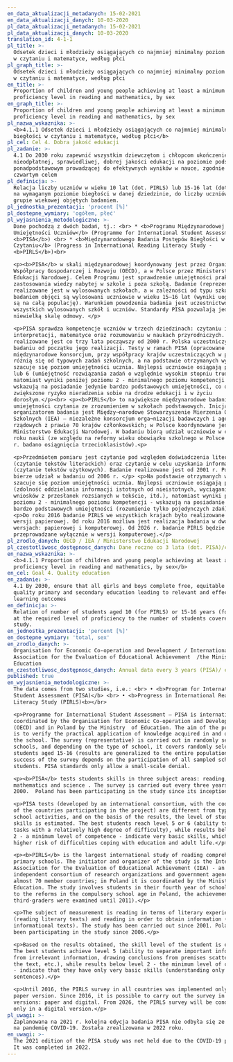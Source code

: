 ```yaml
---
en_data_aktualizacji_metadanych: 15-02-2021
en_data_aktualizacji_danych: 10-03-2020
pl_data_aktualizacji_metadanych: 15-02-2021
pl_data_aktualizacji_danych: 10-03-2020
translation_id: 4-1-1
pl_title: >-
  Odsetek dzieci i młodzieży osiągających co najmniej minimalny poziom biegłości
  w czytaniu i matematyce, według płci
pl_graph_title: >-
  Odsetek dzieci i młodzieży osiągających co najmniej minimalny poziom biegłości
  w czytaniu i matematyce, według płci
en_title: >-
  Proportion of children and young people achieving at least a minimum
  proficiency level in reading and mathematics, by sex
en_graph_title: >-
  Proportion of children and young people achieving at least a minimum
  proficiency level in reading and mathematics, by sex
pl_nazwa_wskaznika: >-
  <b>4.1.1 Odsetek dzieci i młodzieży osiągających co najmniej minimalny poziom
  biegłości w czytaniu i matematyce, według płci</b>
pl_cel: Cel 4. Dobra jakość edukacji
pl_zadanie: >-
  4.1 Do 2030 roku zapewnić wszystkim dziewczętom i chłopcom ukończenie
  nieodpłatnej, sprawiedliwej, dobrej jakości edukacji na poziomie podstawowym i
  ponadpodstawowym prowadzącej do efektywnych wyników w nauce, zgodnie z
  czwartym celem
pl_definicja: >-
  Relacja liczby uczniów w wieku 10 lat (dot. PIRLS) lub 15-16 lat (dot. PISA)
  na wymaganym poziomie biegłości w danej dziedzinie, do liczby uczniów w danej
  grupie wiekowej objętych badaniem.
pl_jednostka_prezentacji: 'procent [%]'
pl_dostepne_wymiary: 'ogółem, płeć'
pl_wyjasnienia_metodologiczne: >-
  Dane pochodzą z dwóch badań, tj.: <br> * <b>Programu Międzynarodowej Oceny
  Umiejętności Uczniów</b> (Programme for International Student Assessment –
  <b>PISA</b>) <br> * <b>Międzynarodowego Badania Postępów Biegłości w
  Czytaniu</b> (Progress in International Reading Literacy Study -
  <b>PIRLS</b>)<br>

  <p><b>PISA</b> w skali międzynarodowej koordynowany jest przez Organizację
  Współpracy Gospodarczej i Rozwoju (OECD), a w Polsce przez Ministerstwo
  Edukacji Narodowej. Celem Programu jest sprawdzenie umiejętności praktycznego
  zastosowania wiedzy nabytej w szkole i poza szkołą. Badanie (reprezentacyjne)
  realizowane jest w wylosowanych szkołach, a w zależności od typu szkoły
  badaniem objęci są wylosowani uczniowie w wieku 15–16 lat (wyniki uogólniane
  są na całą populację). Warunkiem powodzenia badania jest uczestnictwo w nim
  wszystkich wylosowanych szkół i uczniów. Standardy PISA pozwalają jedynie na
  niewielką skalę odmowy. </p>

  <p>PISA sprawdza kompetencje uczniów w trzech dziedzinach: czytaniu i
  interpretacji, matematyce oraz rozumowaniu w naukach przyrodniczych. Badanie
  realizowane jest co trzy lata począwszy od 2000 r. Polska uczestniczy w
  badaniu od początku jego realizacji. Testy w ramach PISA (opracowane przez
  międzynarodowe konsorcjum, przy współpracy krajów uczestniczących w projekcie)
  różnią się od typowych zadań szkolnych, a na podstawie otrzymanych wyników
  szacuje się poziom umiejętności ucznia. Najlepsi uczniowie osiągają poziom 5
  lub 6 (umiejętność rozwiązania zadań o względnie wysokim stopniu trudności),
  natomiast wyniki poniżej poziomu 2 - minimalnego poziomu kompetencji -
  wskazują na posiadanie jedynie bardzo podstawowych umiejętności, co oznacza
  zwiększone ryzyko nieradzenia sobie na drodze edukacji i w życiu
  dorosłym.</p><br> <p><b>PIRLS</b> to największe międzynarodowe badanie
  umiejętności czytania ze zrozumieniem w szkołach podstawowych. Inicjatorem i
  organizatorem badania jest Między¬narodowe Stowarzyszenie Mierzenia Osiągnięć
  Szkolnych (IEA) – niezależne konsorcjum orga¬nizacji badawczych i agencji
  rządowych z prawie 70 krajów członkowskich; w Polsce koordynowane jest przez
  Ministerstwo Edukacji Narodowej. W badaniu biorą udział uczniowie w czwartym
  roku nauki (ze względu na reformy wieku obowiązku szkolnego w Polsce do 2011
  r. badano osiągnięcia trzecioklasistów).<p>

  <p>Przedmiotem pomiaru jest czytanie pod względem doświadczenia literackiego
  (czytanie tekstów literackich) oraz czytanie w celu uzyskania informacji
  (czytanie tekstów użytkowych). Badanie realizowane jest od 2001 r. Polska
  bierze udział w badaniu od 2006 r. </p> <p>Na podstawie otrzymanych wyników
  szacuje się poziom umiejętności ucznia. Najlepsi uczniowie osiągają poziom 5
  (zdolność oddzielania informacji istotnych od nieistotnych, wyciąganie
  wniosków z przesłanek rozsianych w tekście, itd.), natomiast wyniki poniżej
  poziomu 2 - minimalnego poziomu kompetencji - wskazują na posiadanie jedynie
  bardzo podstawowych umiejętności (rozumienie tylko pojedynczych zdań).</p>
  <p>Do roku 2016 badanie PIRLS we wszystkich krajach było realizowane tylko w
  wersji papierowej. Od roku 2016 możliwa jest realizacja badania w dwóch
  wersjach: papierowej i komputerowej. Od 2026 r. badanie PIRLS będzie
  przeprowadzane wyłącznie w wersji komputerowej.</p>
pl_zrodlo_danych: OECD / IEA / Ministerstwo Edukacji Narodowej
pl_czestotliwosc_dostępnosc_danych: Dane roczne co 3 lata (dot. PISA)/co 5 lat (dot. PIRLS); od 2011 r.
en_nazwa_wskaznika: >-
  <b>4.1.1 Proportion of children and young people achieving at least a minimum
  proficiency level in reading and mathematics, by sex</b>
en_cel: Goal 4. Quality education
en_zadanie: >-
  4.1 By 2030, ensure that all girls and boys complete free, equitable and
  quality primary and secondary education leading to relevant and effective
  learning outcomes
en_definicja: >-
  Relation of number of students aged 10 (for PIRLS) or 15-16 years (for PISA)
  at the required level of proficiency to the number of students covered by the
  study.
en_jednostka_prezentacji: 'percent [%]'
en_dostepne_wymiary: 'total, sex'
en_zrodlo_danych: >-
  Organisation for Economic Co-operation and Development / International
  Association for the Evaluation of Educational Achievement  /the Ministry of
  Education
en_czestotliwosc_dostępnosc_danych: Annual data every 3 years (PISA)/ every 5 years (PIRLS); since 2011
published: true
en_wyjasnienia_metodologiczne: >-
  The data comes from two studies, i.e.: <br> • <b>Program for International
  Student Assessment (PISA)</b> <br> • <b>Progress in International Reading
  Literacy Study (PIRLS)<b></br>

  <p>Programme for International Student Assessment – PISA is internationally
  coordinated by the Organisation for Economic Co-operation and Development
  (OECD) and in Poland by the Ministry  of Education. The aim of the programme
  is to verify the practical application of knowledge acquired in and outside
  the school. The survey (representative) is carried out in randomly selected
  schools, and depending on the type of school, it covers randomly selected
  students aged 15-16 (results are generalized to the entire population). The
  success of the survey depends on the participation of all sampled schools and
  students. PISA standards only allow a small-scale denial.

  <p><b>PISA</b> tests students skills in three subject areas: reading,
  mathematics and science . The survey is carried out every three years, since
  2000.  Poland has been participating in the study since its inception.</p>

  <p>PISA tests (developed by an international consortium, with the cooperation
  of the countries participating in the project) are different from typical
  school activities, and on the basis of the results, the level of student
  skills is estimated. The best students reach level 5 or 6 (ability to resolve
  tasks with a relatively high degree of difficulty), while results below level
  2 - a minimum level of competence - indicate very basic skills, which means a
  higher risk of difficulties coping with education and adult life.</p>

  <p><b>PIRLS</b> is the largest international study of reading comprehension in
  primary schools. The initiator and organizer of the study is the International
  Association for the Evaluation of Educational Achievement (IEA) - an
  independent consortium of research organizations and government agencies from
  almost 70 member countries; in Poland it is coordinated by the Ministry of
  Education. The study involves students in their fourth year of schooling (due
  to the reforms in the compulsory school age in Poland, the achievements of
  third-graders were examined until 2011).</p>

  <p>The subject of measurement is reading in terms of literary experience
  (reading literary texts) and reading in order to obtain information (reading
  informational texts). The study has been carried out since 2001. Poland has
  been participating in the study since 2006.</p>

  <p>Based on the results obtained, the skill level of the student is estimated.
  The best students achieve level 5 (ability to separate important information
  from irrelevant information, drawing conclusions from premises scattered in
  the text, etc.), while results below level 2 - the minimum level of competence
  - indicate that they have only very basic skills (understanding only single
  sentences).</p>

  <p>Until 2016, the PIRLS survey in all countries was implemented only in a
  paper version. Since 2016, it is possible to carry out the survey in two
  versions: paper and digital. From 2026, the PIRLS survey will be conducted
  only in a digital version.</p>
pl_uwagi: >-
  Zaplanowana na 2021 r. kolejna edycja badania PISA nie odbyła się ze względu
  na pandemię COVID-19. Została zrealizowana w 2022 roku.
en_uwagi: >-
  The 2021 edition of the PISA study was not held due to the COVID-19 pandemic.
  It was completed in 2022.
---
```

